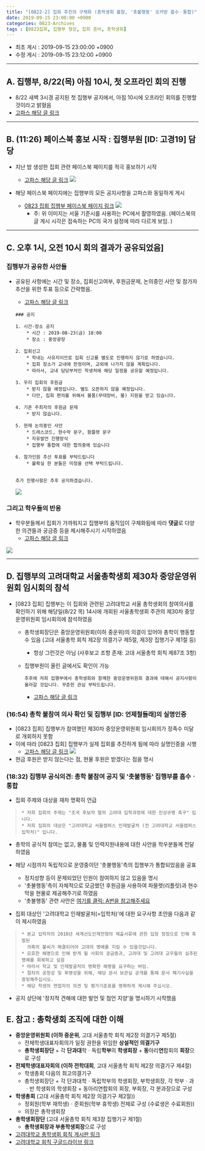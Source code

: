 ```yaml
---
title: "[0822-2] 집회 추진의 구체화 (총학생회 불참, '촛불행동' 오카방 흡수ㆍ통합)"
date: 2019-09-15 23:00:00 +0900
categories: 0823-Archives
tags : [0823집회, 집행부 형성, 집회 준비, 총학생회]
---
```


* 최초 게시 : 2019-09-15 23:00:00 +0900
* 수정 게시 : 2019-09-15 23:12:00 +0900

-----
## A. 집행부, 8/22(목) 아침 10시, 첫 오프라인 회의 진행
* 8/22 새벽 3시경 공지된 첫 집행부 공지에서, 아침 10시에 오프라인 회의를 진행할것이라고 밝혔음
* [고파스 해당 글 링크](https://www.koreapas.com/bbs/view.php?id=tiger&page=1&sn1=&divpage=61&sn=on&ss=off&sc=off&keyword=%BE%F0%C1%A6%C3%B6%B5%E9%B7%A1&tagkeyword=%BE%F0%C1%A6%C3%B6%B5%E9%B7%A1&select_arrange=headnum&desc=asc&no=329446)

-----
## B. (11:26) 페이스북 홍보 시작 : 집행부원 [ID: 고경19] 담당
* 지난 밤 생성한 집회 관련 페이스북 페이지를 적극 홍보하기 시작
    * [고파스 해당 글 링크](https://www.koreapas.com/bbs/view.php?id=tiger&page=1&sn1=&divpage=61&sn=on&ss=off&sc=off&keyword=%B0%ED%B0%E619&tagkeyword=%B0%ED%B0%E619&select_arrange=headnum&desc=asc&no=329494)
    ![](/asset/image/2019-08-22/p2/p06.png)
    

* 해당 페이스북 페이지에는 집행부의 모든 공지사항을 고파스와 동일하게 게시
    * [0823 집회 집행부 페이스북 페이지 링크](https://www.facebook.com/libertas.justitia.veritas.ku/)
    ![](/asset/image/2019-08-22/p2/f3.png)
       * 주: 위 이미지는 서울 기준시를 사용하는 PC에서 촬영하였음. (페이스북의 글 게시 시각은 접속하는 PC의 국가 설정에 따라 다르게 보임. )

----
## C. 오후 1시, 오전 10시 회의 결과가 공유되었음]
### 집행부가 공유한 사안들
* 공유된 사항에는 시간 및 장소, 집회신고여부, 후원금문제, 논의중인 사안 및 참가자 추산을 위한 투표 등으로 간략했음.
    * [고파스 해당 글 링크](https://www.koreapas.com/bbs/view.php?id=tiger&page=1&sn1=&divpage=61&sn=on&ss=off&sc=off&keyword=%BE%F0%C1%A6%C3%B6%B5%E9%B7%A1&tagkeyword=%BE%F0%C1%A6%C3%B6%B5%E9%B7%A1&select_arrange=headnum&desc=asc&no=329504)

    ````
    ### 공지

    1. 시간-장소 공지
        * 시간 : 2019-08-23(금) 18:00
        * 장소 : 중앙광장

    2. 집회신고
        * 학내는 사유지이므로 집회 신고를 별도로 진행하지 않기로 하였습니다.
        * 집회 장소가 교내에 한정이며, 교외에 나가지 않을 계획입니다.
        * 따라서, 교내 담당부처인 학생처에 해당 일정을 공유할 예정입니다.

    3. 우리 집회의 후원금
        * 받지 않을 예정입니다. 별도 오픈하지 않을 예정입니다.
        * 다만, 집회 편의를 위해서 물품(무대장비, 물) 지원을 받고 있습니다.

    4. 기존 주최자의 후원금 문제
        * 받지 않습니다.

    5. 현재 논의중인 사안
        * 드레스코드, 현수막 문구, 팜플렛 문구
        * 자유발언 진행방식
        * 집행부 통합에 대한 합의중에 있습니다

    6. 참가인원 추산 투표를 부탁드립니다
        * 불확실 한 분들은 미정을 선택 부탁드립니다.


    추가 진행사항은 추후 공지하겠습니다. 

    ````
    ![](/asset/image/2019-08-22/p2/p07.png)

### 그리고 학우들의 반응
* 학우분들께서 집회가 가까워지고 집행부의 움직임이 구체화됨에 따라 **댓글**로 다양한 의견들과 궁금증 등을 제시해주시기 시작하였음
    * [고파스 해당 글 링크](https://www.koreapas.com/bbs/view.php?id=tiger&page=1&sn1=&divpage=61&sn=on&ss=off&sc=off&keyword=%BE%F0%C1%A6%C3%B6%B5%E9%B7%A1&tagkeyword=%BE%F0%C1%A6%C3%B6%B5%E9%B7%A1&select_arrange=headnum&desc=asc&no=329504)

![](/asset/image/2019-08-22/p2/p07-1.png)


---
## D. 집행부의 고려대학교 서울총학생회 제30차 중앙운영위원회 임시회의 참석
* [0823 집회] 집행부는 이 집회와 관련된 고려대학교 서울 총학생회의 참여의사를 확인하기 위해 해당일(8/22 목) 14시에 개회된 서울총학생회 주관의 제30차 중앙운영위원회 임시회의에 참석하였음
    * 총학생회장단은 중앙운영위원회(이하 중운위)의 의결이 있어야 총학이 행동할 수 있음 (고대 서울총학 회칙 제2장 의결기구 제5절, 제3장 집행기구 제1절 등)
        * 항상 그런것은 아님 (사후보고 조항 존재: 고대 서울총학 회칙 제87조 3항)
    * 집행부원이 올린 글에서도 확인이 가능
        ```
        추후에 저희 집행부에서 총학생회와 함께한 중앙운영위원회 결과에 대해서 공지사항이 올라갈 것입니다. 꾸준한 관심 부탁드립니다.
        ```

        * [고파스 해당 글 링크](https://www.koreapas.com/bbs/view.php?id=tiger&page=1&sn1=&divpage=61&sn=on&ss=off&sc=off&keyword=%B0%ED%B0%E619&tagkeyword=%B0%ED%B0%E619&select_arrange=headnum&desc=asc&no=329543)

### (16:54) 총학 불참여 의사 확인 및 집행부 [ID: 언제철들래]의 실명인증
* [0823 집회] 집행부가 참여했던 제30차 중앙운영위원회 임시회의가 정족수 미달로 개회하지 못함
* 이에 따라 [0823 집회] 집행부가 실제 집회를 추진하게 됨에 따라 실명인증을 시행
    * [고파스 해당 글 링크](https://www.koreapas.com/bbs/view.php?id=tiger&page=1&sn1=&divpage=61&sn=on&ss=off&sc=off&keyword=%BE%F0%C1%A6%C3%B6%B5%E9%B7%A1&tagkeyword=%BE%F0%C1%A6%C3%B6%B5%E9%B7%A1&select_arrange=headnum&desc=asc&no=329562)
    ![](/asset/image/2019-08-22/p2/jk1.png)
* 현금 후원은 받지 않는다는 점, 현물 후원은 받겠다는 점을 명시


### (18:32) 집행부 공식의견: 총학 불참여 공지 및 '촛불행동' 집행부를 흡수ㆍ통합
* 집회 주제와 대상을 재차 명확히 언급
 > ```
 > * 저희 집회의 주제는 "조국 후보자 딸의 고려대 입학과정에 대한 진상규명 촉구" 입니다.
 > * 저희 집회의 대상은 "고려대학교 서울캠퍼스 인재발굴처 (전 고려대학교 서울캠퍼스 입학처)" 입니다.
 > ```

* 총학의 공식적 참여는 없고, 물품 및 인력지원내용에 대한 사안을 학우분들께 전달하였음
* 해당 시점까지 독립적으로 운영중이던 '촛불행동'측의 집행부가 통합되었음을 공표
    * 정치성향 등이 문제되었던 인원이 참여하지 않고 있음을 명시
    * '촛불행동'측이 자체적으로 모금했던 후원금을 사용하여 파믈렛(리플릿)과 현수막을 현물로 제공해주기로 하였음
    * '촛불행동' 관련 사안은 [여기를 클릭: A번을 참고해주세요](https://tigertoenail.github.io/0823-archives/190821-p2/)

* 집회 대상인 '고려대학교 인재발굴처(=입학처)'에 대한 요구사항 초안을 다음과 같이 제시하였음
 > ```
 > * 본교 입학처의 2010년 세계선도인재전형의 제출서류에 관한 입장 정정으로 인해 촉발된 
 >   의혹의 불씨가 해결되어야 고대의 명예를 지킬 수 있을것입니다.
 > * 모호한 해명으로 인해 받게 될 사회의 궁금증과, 고려대 및 고려대 교우들의 실추된 명예를 회복하고 싶음
 > * 따라서 학교 및 인재발굴처의 명확한 해명을 요구하는 바임.
 > * 절차의 공정성 및 투명성을 위해, 해당 문서 보관실 공개를 통해 문서 폐기사실을 증빙해주십시오.
 > * 해당 학생의 면접자의 의견 및 평가기준표를 명확하게 제시해 주십시오. 
 > ```

* 공지 상단에 '정치적 견해에 대한 발언 및 첨언 지양'을 명시하기 시작했음



## E. 참고 : 총학생회 조직에 대한 이해
* **중앙운영위원회 (이하 중운위**, 고대 서울총학 회칙 제2장 의결기구 제5절)
    * 전체학생대표자회의가 일정 권한을 위임한 **상설적인 의결기구**
    * **총학생회장단** + 각 **단과대**학ㆍ독립**학부**의 **학생회장** + **동**아리**연**합회의 **회장**으로 구성
* **전체학생대표자회의 (이하 전학대회**, 고대 서울총학 회칙 제2장 의결기구 제4절)
    * 학생총회 다음의 최고의결기구   
    * 총학생회장단 + 각 단과대학ㆍ독립학부의 학생회장, 부학생회장, 각 학부ㆍ과ㆍ반 학생회의 학생회장 + 동아리연합회의 회장, 부회장, 각 분과장으로 구성
* **학생총회** (고대 서울총학 회칙 제2장 의결기구 제2절))
    * 정회원(학부 재학생)ㆍ준회원(학부 휴학생) 전체로 구성 (수료생은 수료회원))
    * 의장은 총학생회장
* **총학생회장단** (고대 서울총학 회칙 제3장 집행기구 제1절)
    * **총학생회장과 부총학생회장**으로 구성
* [고려대학교 총학생회 회칙 게시판 링크](http://koreastudent.kr/bbs/board.php?bo_table=bylaw)
* [고려대학교 회칙 구글드라이브 링크](https://drive.google.com/drive/folders/0B4pxap3n50b4Y3VIWUNYbmpaNTA)





